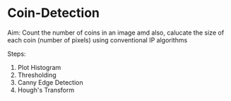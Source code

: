 # Coin-Detection
Aim: Count the number of coins in an image amd also, calucate the size of each coin (number of pixels) using conventional IP algorithms

Steps:
1. Plot Histogram
2. Thresholding
3. Canny Edge Detection
4. Hough's Transform
